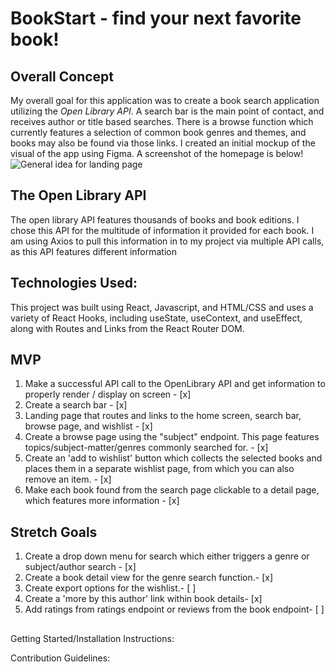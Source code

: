 # BookStart - find your next favorite book!
## Overall Concept
My overall goal for this application was to create a book search application utilizing the *Open Library API*. A search bar is the main point of contact, and receives author or title based searches. There is a browse function which currently features a selection of common book genres and themes, and books may also be found via those links. 
I created an initial mockup of the visual of the app using Figma. 
A screenshot of the homepage is below!
![General idea for landing page](https://file%2B.vscode-resource.vscode-cdn.net/Users/yaelkaufman/Downloads/IMG_5BFA53FCDC1F-1.jpeg?version%3D1677507243082)

## The Open Library API
The open library API features thousands of books and book editions. I chose this API for the multitude of information it provided for each book. I am using Axios to pull this information in to my project via multiple API calls, as this API features different information 

## Technologies Used:
This project was built using React, Javascript, and HTML/CSS and uses a variety of React Hooks, including useState, useContext, and useEffect, along with Routes and Links from the React Router DOM.

## MVP
1. Make a successful API call to the OpenLibrary API and get information to properly render / display on screen - [x]
2. Create a search bar - [x]
3. Landing page that routes and links to the home screen, search bar, browse page, and wishlist - [x]
4. Create a browse page using the "subject" endpoint. This page features topics/subject-matter/genres commonly searched for. - [x]
5. Create an 'add to wishlist' button which collects the selected books and places them in a separate wishlist page, from which you can also remove an item. - [x]
6. Make each book found from the search page clickable to a detail page, which features more information - [x]

## Stretch Goals
1. Create a drop down menu for search which either triggers a genre or subject/author search - [x]
2. Create a book detail view for the genre search function.- [x]
3. Create export options for the wishlist.- [ ]
4. Create a 'more by this author' link within book details- [x]
5. Add ratings from ratings endpoint or reviews from the book endpoint- [ ]

##
Getting Started/Installation Instructions: 

Contribution Guidelines: 